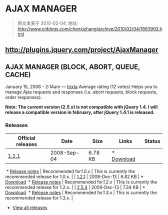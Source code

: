 # AJAX MANAGER 
> 原文发表于 2010-02-04, 地址: http://www.cnblogs.com/chenxizhang/archive/2010/02/04/1663993.html 


 <http://plugins.jquery.com/project/AjaxManager>
-----------------------------------------------

 AJAX MANAGER (BLOCK, ABORT, QUEUE, CACHE)
-----------------------------------------

  
 January 15, 2008 - 2:14am — [trixta](http://plugins.jquery.com/user/863 "View user profile.")    Average rating       (12 votes)   Helps you to manage Ajax requests and responses (i.e. abort requests, block requests, order responses).

 **Note: The current version (2.5.x) is not compatible with jQuery 1.4. I will release a compatible version in february, after jQuery 1.4.1 is released.**

 ### Releases

 

| Official releases | Date | Size | Links | Status |
| --- | --- | --- | --- | --- |
| [1.1.1](http://plugins.jquery.com/node/3844) | 2008-Sep-04 | 6.78 KB | * [Download](http://plugins.jquery.com/files/jquery.ajaxmanager.js_3.txt)
 * [Release notes](http://plugins.jquery.com/node/3844)
 | Recommended for*1.0.x* | This is currently the recommended release for 1.0.x. |
| [1.2.1](http://plugins.jquery.com/node/5276) | 2008-Dec-13 | 6.82 KB | * [Download](http://plugins.jquery.com/files/jquery.ajaxmanager.js_5.txt)
 * [Release notes](http://plugins.jquery.com/node/5276)
 | Recommended for*1.2.x* | This is currently the recommended release for 1.2.x. |
| [2.5.4](http://plugins.jquery.com/node/11903) | 2009-Dec-13 | 7.34 KB | * [Download](http://plugins.jquery.com/files/jquery.ajaxmanager.js_15.txt)
 * [Release notes](http://plugins.jquery.com/node/11903)
 | Recommended for*1.3.x* | This is currently the recommended release for 1.3.x. |

  * [View all releases](http://plugins.jquery.com/node/1262/release)
